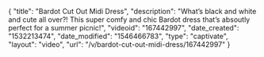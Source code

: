 {
    "title": "Bardot Cut Out Midi Dress",
    "description": "What’s black and white and cute all over?! This super comfy and chic Bardot dress that’s absoutly perfect for a summer picnic!",
    "videoid": "167442997",
    "date_created": "1532213474",
    "date_modified": "1546466783",
    "type": "captivate",
    "layout": "video",
    "url": "\/v\/bardot-cut-out-midi-dress\/167442997"
}